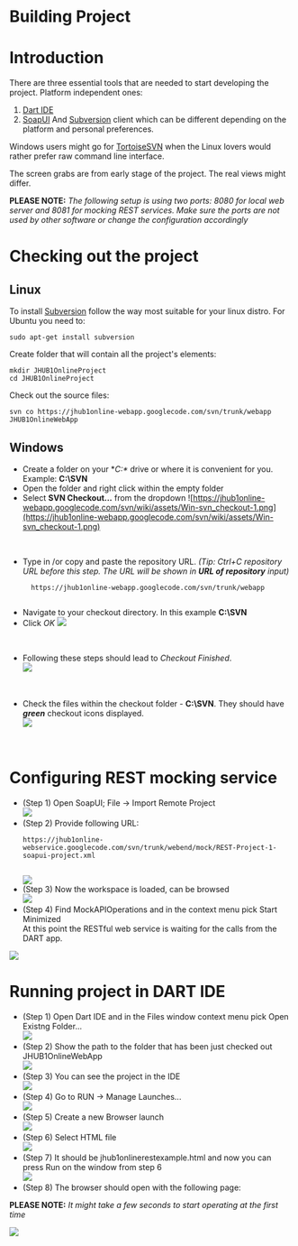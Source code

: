 # Building Project #


# Introduction #

There are three essential tools that are needed to start developing the project.
Platform independent ones:
  1. [Dart IDE](https://www.dartlang.org/)
  1. [SoapUI](http://www.soapui.org/)
And [Subversion](http://subversion.apache.org/) client which can be different depending on the platform and personal preferences.

Windows users might go for [TortoiseSVN](http://tortoisesvn.net/) when the Linux lovers would rather prefer raw command line interface.

The screen grabs are from early stage of the project. The real views might differ.

**PLEASE NOTE:** _The following setup is using two ports: 8080 for local web server and 8081 for mocking REST services. Make sure the ports are not used by other software or change the configuration accordingly_

# Checking out the project #

## Linux ##
To install [Subversion](http://subversion.apache.org/) follow the way most suitable for your linux distro.
For Ubuntu you need to:
```
sudo apt-get install subversion
```
Create folder that will contain all the project's elements:
```
mkdir JHUB1OnlineProject
cd JHUB1OnlineProject
```
Check out the source files:
```
svn co https://jhub1online-webapp.googlecode.com/svn/trunk/webapp JHUB1OnlineWebApp
```

## Windows ##
  * Create a folder on your **C:\** drive or where it is convenient for you. Example: **C:\SVN**
  * Open the folder and right click within  the empty folder
  * Select **SVN Checkout...** from the dropdown
![https://jhub1online-webapp.googlecode.com/svn/wiki/assets/Win-svn_checkout-1.png](https://jhub1online-webapp.googlecode.com/svn/wiki/assets/Win-svn_checkout-1.png)

<br>

<ul><li>Type in /or copy and paste the repository URL. <i>(Tip: Ctrl+C repository URL before this step. The URL will be shown in <b>URL of repository</b> input)</i>
<pre><code>  https://jhub1online-webapp.googlecode.com/svn/trunk/webapp<br>
</code></pre>
</li><li>Navigate to your checkout directory. In this example <b>C:\SVN</b>
</li><li>Click <i>OK</i>
<img src='https://jhub1online-webapp.googlecode.com/svn/wiki/assets/Win-svn_checkout-2.png' /></li></ul>

<br>

<ul><li>Following these steps should lead to <i>Checkout Finished</i>.<br>
<img src='https://jhub1online-webapp.googlecode.com/svn/wiki/assets/Win-svn-repo_cretead-1.png' /></li></ul>

<br>

<ul><li>Check the files within the checkout folder - <b>C:\SVN</b>. They should have <b><i>green</i></b> checkout icons displayed.<br>
<img src='https://jhub1online-webapp.googlecode.com/svn/wiki/assets/Win-svn-repo_created-2.png' /></li></ul>

<br>


<h1>Configuring REST mocking service</h1>

<ul><li>(Step 1) Open SoapUI; File -> Import Remote Project<br>
<img src='https://jhub1online-webapp.googlecode.com/svn/wiki/assets/linuxWebAppDev00.png' />
</li><li>(Step 2) Provide following URL:<br>
<pre><code>https://jhub1online-webservice.googlecode.com/svn/trunk/webend/mock/REST-Project-1-soapui-project.xml<br>
</code></pre>
<img src='https://jhub1online-webapp.googlecode.com/svn/wiki/assets/linuxWebAppDev01.png' />
</li><li>(Step 3) Now the workspace is loaded, can be browsed<br>
<img src='https://jhub1online-webapp.googlecode.com/svn/wiki/assets/linuxWebAppDev03.png' />
</li><li>(Step 4) Find MockAPIOperations and in the context menu pick Start Minimized<br>
At this point the RESTful web service is waiting for the calls from the DART app.</li></ul>

<img src='https://jhub1online-webapp.googlecode.com/svn/wiki/assets/linuxWebAppDev04.png' />

<h1>Running project in DART IDE</h1>

<ul><li>(Step 1) Open Dart IDE and in the Files window context menu pick Open Existng Folder...<br>
<img src='https://jhub1online-webapp.googlecode.com/svn/wiki/assets/linuxWebAppDev10.png' />
</li><li>(Step 2) Show the path to the folder that has been just checked out JHUB1OnlineWebApp<br>
<img src='https://jhub1online-webapp.googlecode.com/svn/wiki/assets/linuxWebAppDev11.png' />
</li><li>(Step 3) You can see the project in the IDE<br>
<img src='https://jhub1online-webapp.googlecode.com/svn/wiki/assets/linuxWebAppDev12.png' />
</li><li>(Step 4) Go to RUN -> Manage Launches...<br>
<img src='https://jhub1online-webapp.googlecode.com/svn/wiki/assets/linuxWebAppDev13.png' />
</li><li>(Step 5) Create a new Browser launch<br>
<img src='https://jhub1online-webapp.googlecode.com/svn/wiki/assets/linuxWebAppDev14.png' />
</li><li>(Step 6) Select HTML file<br>
<img src='https://jhub1online-webapp.googlecode.com/svn/wiki/assets/linuxWebAppDev15.png' />
</li><li>(Step 7) It should be jhub1onlinerestexample.html and now you can press Run on the window from step 6<br>
<img src='https://jhub1online-webapp.googlecode.com/svn/wiki/assets/linuxWebAppDev16.png' />
</li><li>(Step 8) The browser should open with the following page:</li></ul>

<b>PLEASE NOTE:</b> <i>It might take a few seconds to start operating at the first time</i>

<img src='https://jhub1online-webapp.googlecode.com/svn/wiki/assets/linuxWebAppDev17.png' />
